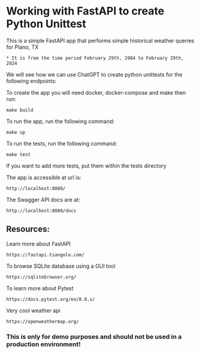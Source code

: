 # Working with FastAPI to create Python Unittest

This is a simple FastAPI app that performs simple historical weather queries for Plano, TX

    * It is from the time period February 29th, 1984 to February 29th, 2024

We will see how we can use ChatGPT to create python unittests for the following endpoints:

To create the app you will need docker, docker-compose and make then run:

    make build

To run the app, run the following command:

    make up

To run the tests, run the following command:

    make test

If you want to add more tests, put them within the tests directory

The app is accessible at url is:

    http://localhost:8080/

The Swagger API docs are at:

    http://localhost:8080/docs


## Resources:

Learn more about FastAPI

    https://fastapi.tiangolo.com/

To browse SQLite database using a GUI tool

    https://sqlitebrowser.org/

To learn more about Pytest

    https://docs.pytest.org/en/8.0.x/

Very cool weather api

    https://openweathermap.org/

### This is only for demo purposes and should not be used in a production environment!